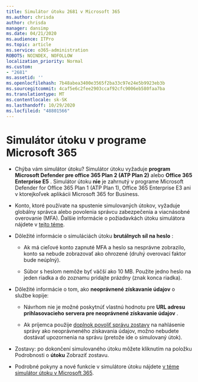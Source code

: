```yaml
---
title: Simulátor útoku 2681 v Microsoft 365
ms.author: chrisda
author: chrisda
manager: dansimp
ms.date: 04/21/2020
ms.audience: ITPro
ms.topic: article
ms.service: o365-administration
ROBOTS: NOINDEX, NOFOLLOW
localization_priority: Normal
ms.custom:
- "2681"
ms.assetid: ''
ms.openlocfilehash: 7b48abea3400e3565f2ba33c97e24e5b9923eb3b
ms.sourcegitcommit: 4caf5e6c2fee2903ccaf92cfc9006eb580faa7ba
ms.translationtype: MT
ms.contentlocale: sk-SK
ms.lasthandoff: 10/29/2020
ms.locfileid: "48801566"
---
```

# <a name="attack-simulator-in-microsoft-365"></a>Simulátor útoku v programe Microsoft 365

- Chýba vám simulátor útoku? Simulátor útoku vyžaduje **program Microsoft Defender pre office 365 Plan 2 (ATP Plan 2)** alebo **Office 365 Enterprise E5** . Simulátor útoku **nie** je zahrnutý v programe Microsoft Defender for Office 365 Plan 1 (ATP Plan 1), Office 365 Enterprise E3 ani v ktorejkoľvek aplikácii Microsoft 365 for Business.

- Konto, ktoré používate na spustenie simulovaných útokov, vyžaduje globálny správca alebo povolenia správcu zabezpečenia a viacnásobné overovanie (MFA). Ďalšie informácie o požiadavkách útoku simulátora nájdete v [tejto téme](https://docs.microsoft.com/microsoft-365/security/office-365-security/attack-simulator).

- Dôležité informácie o simuláciách útoku **brutálnych síl na heslo** :

  - Ak má cieľové konto zapnuté MFA a heslo sa nesprávne zobrazilo, konto sa nebude zobrazovať ako ohrozené (druhý overovací faktor bude neúplný).

  - Súbor s heslom nemôže byť väčší ako 10 MB. Použite jedno heslo na jeden riadka a do zoznamu pridajte prázdny (znak konca riadka).

- Dôležité informácie o tom, ako **neoprávnené získavanie údajov** o službe kopije:

  - Návrhom nie je možné poskytnúť vlastnú hodnotu pre **URL adresu prihlasovacieho servera pre neoprávnené získavanie údajov** .

  - Ak príjemca použije [doplnok povoliť správu zostavy](https://docs.microsoft.com/microsoft-365/security/office-365-security/enable-the-report-message-add-in) na nahlásenie správy ako neoprávneného získavania údajov, možno nebudete dostávať upozornenia na správu (pretože ide o simulovaný útok).

- Zostavy: po dokončení simulovaného útoku môžete kliknutím na položku Podrobnosti o **útoku** Zobraziť zostavu.

- Podrobné pokyny a nové funkcie v simulátore útoku nájdete [v téme simulátor útoku v Microsoft 365](https://docs.microsoft.com/microsoft-365/security/office-365-security/attack-simulator).
